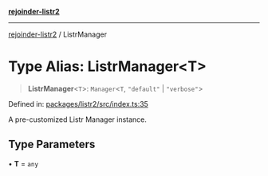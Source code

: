 [**rejoinder-listr2**](../README.md)

***

[rejoinder-listr2](../README.md) / ListrManager

# Type Alias: ListrManager\<T\>

> **ListrManager**\<`T`\>: `Manager`\<`T`, `"default"` \| `"verbose"`\>

Defined in: [packages/listr2/src/index.ts:35](https://github.com/Xunnamius/rejoinder/blob/fbe3bdcbacd203efaddce858e9751b150e2a6511/packages/listr2/src/index.ts#L35)

A pre-customized Listr Manager instance.

## Type Parameters

• **T** = `any`
